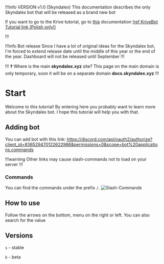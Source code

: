 !!!info VERSION v1.0 (Skyndalex)
This documentation describes the only Skyndalex bot that will be released as a brand new bot

If you want to go to the Krive tutorial, go to [this](http://skyndalex.xyz/krive/tutorial/) documentation
[!ref KriveBot Tutorial link (Polish only!)](Krive/tutorial.md)

!!!

!!!info Bot release
Since I have a lot of original ideas for the Skyndalex bot, I'm forced to extend release date until the middle of this year or the end of the year.
Dashboard will not be released until September
!!!

!!! :question: Where is the main __skyndalex.xyz__ site?
This page on the main domain is only temporary, soon it will be on a separate domain **docs.skyndalex.xyz**
!!!
# Start
Welcome to this tutorial! 
By entering here you probably want to learn more about the Skyndalex bot. 
I hope this tutorial will help you with that.

## Adding bot
You can add bot with this link:
https://discord.com/api/oauth2/authorize?client_id=836529470122622986&permissions=0&scope=bot%20applications.commands

!!!warning
Other links may cause slash-commands not to load on your server
!!!
### Commands
You can find the commands under the prefix `/`.
![Slash-Commands](https://cdn.upload.systems/uploads/AuCREPWG.png)
## How to use
Follow the arrows on the bottom, menu on the right or left. You can also search for the value

## Versions

`s` - stable

`b` - beta 